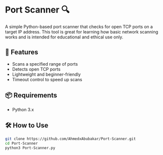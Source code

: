 # Port Scanner 🔍

A simple Python-based port scanner that checks for open TCP ports on a target IP address. This tool is great for learning how basic network scanning works and is intended for educational and ethical use only.

## 🚀 Features
- Scans a specified range of ports
- Detects open TCP ports
- Lightweight and beginner-friendly
- Timeout control to speed up scans

## 📦 Requirements
- Python 3.x

## 🛠️ How to Use
```bash
git clone https://github.com/AhmedxAbubakar/Port-Scanner.git
cd Port-Scanner
python3 Port-Scanner.py

